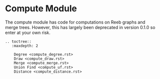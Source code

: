 # Compute Module

The compute module has code for computations on Reeb graphs and merge trees. However, this has largely been deprecated in version 0.1.0 so enter at your own risk.


```{eval-rst}
.. toctree::
   :maxdepth: 2
   
    Degree <compute_degree.rst>
    Draw <compute_draw.rst>
    Merge <compute_merge.rst>
    Union Find <compute_uf.rst>
    Distance <compute_distance.rst>
```
